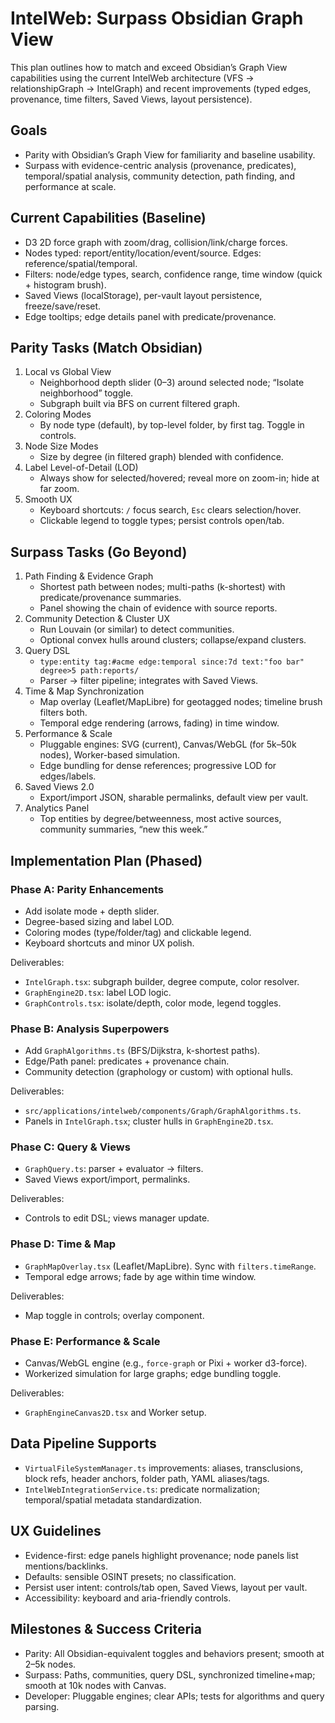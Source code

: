 # IntelWeb: Surpass Obsidian Graph View

This plan outlines how to match and exceed Obsidian’s Graph View capabilities using the current IntelWeb architecture (VFS → relationshipGraph → IntelGraph) and recent improvements (typed edges, provenance, time filters, Saved Views, layout persistence).

## Goals
- Parity with Obsidian’s Graph View for familiarity and baseline usability.
- Surpass with evidence-centric analysis (provenance, predicates), temporal/spatial analysis, community detection, path finding, and performance at scale.

## Current Capabilities (Baseline)
- D3 2D force graph with zoom/drag, collision/link/charge forces.
- Nodes typed: report/entity/location/event/source. Edges: reference/spatial/temporal.
- Filters: node/edge types, search, confidence range, time window (quick + histogram brush).
- Saved Views (localStorage), per-vault layout persistence, freeze/save/reset.
- Edge tooltips; edge details panel with predicate/provenance.

## Parity Tasks (Match Obsidian)
1. Local vs Global View
   - Neighborhood depth slider (0–3) around selected node; “Isolate neighborhood” toggle.
   - Subgraph built via BFS on current filtered graph.
2. Coloring Modes
   - By node type (default), by top-level folder, by first tag. Toggle in controls.
3. Node Size Modes
   - Size by degree (in filtered graph) blended with confidence.
4. Label Level-of-Detail (LOD)
   - Always show for selected/hovered; reveal more on zoom-in; hide at far zoom.
5. Smooth UX
   - Keyboard shortcuts: `/` focus search, `Esc` clears selection/hover.
   - Clickable legend to toggle types; persist controls open/tab.

## Surpass Tasks (Go Beyond)
1. Path Finding & Evidence Graph
   - Shortest path between nodes; multi-paths (k-shortest) with predicate/provenance summaries.
   - Panel showing the chain of evidence with source reports.
2. Community Detection & Cluster UX
   - Run Louvain (or similar) to detect communities.
   - Optional convex hulls around clusters; collapse/expand clusters.
3. Query DSL
   - `type:entity tag:#acme edge:temporal since:7d text:"foo bar" degree>5 path:reports/`
   - Parser → filter pipeline; integrates with Saved Views.
4. Time & Map Synchronization
   - Map overlay (Leaflet/MapLibre) for geotagged nodes; timeline brush filters both.
   - Temporal edge rendering (arrows, fading) in time window.
5. Performance & Scale
   - Pluggable engines: SVG (current), Canvas/WebGL (for 5k–50k nodes), Worker-based simulation.
   - Edge bundling for dense references; progressive LOD for edges/labels.
6. Saved Views 2.0
   - Export/import JSON, sharable permalinks, default view per vault.
7. Analytics Panel
   - Top entities by degree/betweenness, most active sources, community summaries, “new this week.”

## Implementation Plan (Phased)

### Phase A: Parity Enhancements
- Add isolate mode + depth slider.
- Degree-based sizing and label LOD.
- Coloring modes (type/folder/tag) and clickable legend.
- Keyboard shortcuts and minor UX polish.

Deliverables:
- `IntelGraph.tsx`: subgraph builder, degree compute, color resolver.
- `GraphEngine2D.tsx`: label LOD logic.
- `GraphControls.tsx`: isolate/depth, color mode, legend toggles.

### Phase B: Analysis Superpowers
- Add `GraphAlgorithms.ts` (BFS/Dijkstra, k-shortest paths).
- Edge/Path panel: predicates + provenance chain.
- Community detection (graphology or custom) with optional hulls.

Deliverables:
- `src/applications/intelweb/components/Graph/GraphAlgorithms.ts`.
- Panels in `IntelGraph.tsx`; cluster hulls in `GraphEngine2D.tsx`.

### Phase C: Query & Views
- `GraphQuery.ts`: parser + evaluator → filters.
- Saved Views export/import, permalinks.

Deliverables:
- Controls to edit DSL; views manager update.

### Phase D: Time & Map
- `GraphMapOverlay.tsx` (Leaflet/MapLibre). Sync with `filters.timeRange`.
- Temporal edge arrows; fade by age within time window.

Deliverables:
- Map toggle in controls; overlay component.

### Phase E: Performance & Scale
- Canvas/WebGL engine (e.g., `force-graph` or Pixi + worker d3-force).
- Workerized simulation for large graphs; edge bundling toggle.

Deliverables:
- `GraphEngineCanvas2D.tsx` and Worker setup.

## Data Pipeline Supports
- `VirtualFileSystemManager.ts` improvements: aliases, transclusions, block refs, header anchors, folder path, YAML aliases/tags.
- `IntelWebIntegrationService.ts`: predicate normalization; temporal/spatial metadata standardization.

## UX Guidelines
- Evidence-first: edge panels highlight provenance; node panels list mentions/backlinks.
- Defaults: sensible OSINT presets; no classification.
- Persist user intent: controls/tab open, Saved Views, layout per vault.
- Accessibility: keyboard and aria-friendly controls.

## Milestones & Success Criteria
- Parity: All Obsidian-equivalent toggles and behaviors present; smooth at 2–5k nodes.
- Surpass: Paths, communities, query DSL, synchronized timeline+map; smooth at 10k nodes with Canvas.
- Developer: Pluggable engines; clear APIs; tests for algorithms and query parsing.
